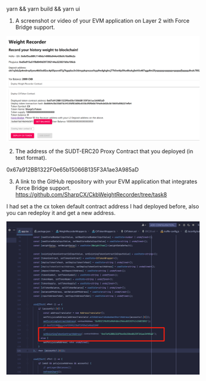 yarn && yarn build && yarn ui

1. A screenshot or video of your EVM application on Layer 2 with Force Bridge support.

![](t80.jpg)

2. The address of the SUDT-ERC20 Proxy Contract that you deployed (in text format).

0x67a912BB1322F0e65b15066B135F3A1ae3A985aD

3. A link to the GitHub repository with your EVM application that integrates Force Bridge support.
   https://github.com/SharpCX/CkbWeightRecorder/tree/task8


I had set a the cx token default contract address I had deployed before, also you can redeploy it and get a new address.

![](t81.jpg)